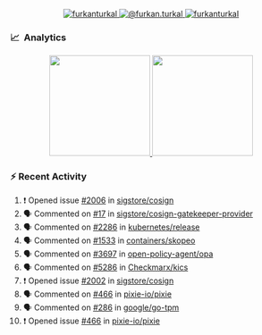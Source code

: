 <p align="center">
  <a href="https://linkedin.com/in/furkanturkal" target="blank">
    <img src="https://img.shields.io/badge/linkedin-%230077B5.svg?&style=for-the-badge&logo=linkedin&logoColor=white" alt="furkanturkal" />
  </a>
  <a href="https://medium.com/@furkan.turkal" target="blank">
    <img src="https://img.shields.io/badge/medium-%2312100E.svg?&style=for-the-badge&logo=medium&logoColor=white" alt="@furkan.turkal" />
  </a>
  <a href="https://twitter.com/furkanturkaI" target="blank">
    <img src="https://img.shields.io/badge/Twitter-1DA1F2?style=for-the-badge&logo=twitter&logoColor=white" alt="furkanturkaI" />
  </a>
</p>

### 📈 &nbsp;Analytics

<p align="center">
  <a href="https://coderstats.net/github/#Dentrax">
    <img height="180em" src="https://github-readme-stats-eight-theta.vercel.app/api?username=Dentrax&show_icons=true&theme=algolia&include_all_commits=true&count_private=true&line_height=26"/>
    <img height="180em" src="https://github-readme-stats-eight-theta.vercel.app/api/top-langs/?username=Dentrax&layout=compact&langs_count=8&theme=algolia&line_height=26"/>
  </a>
</p>

### :zap: Recent Activity

<!--START_SECTION:activity-->
1. ❗️ Opened issue [#2006](https://github.com/sigstore/cosign/issues/2006) in [sigstore/cosign](https://github.com/sigstore/cosign)
2. 🗣 Commented on [#17](https://github.com/sigstore/cosign-gatekeeper-provider/issues/17) in [sigstore/cosign-gatekeeper-provider](https://github.com/sigstore/cosign-gatekeeper-provider)
3. 🗣 Commented on [#2286](https://github.com/kubernetes/release/issues/2286) in [kubernetes/release](https://github.com/kubernetes/release)
4. 🗣 Commented on [#1533](https://github.com/containers/skopeo/issues/1533) in [containers/skopeo](https://github.com/containers/skopeo)
5. 🗣 Commented on [#3697](https://github.com/open-policy-agent/opa/issues/3697) in [open-policy-agent/opa](https://github.com/open-policy-agent/opa)
6. 🗣 Commented on [#5286](https://github.com/Checkmarx/kics/issues/5286) in [Checkmarx/kics](https://github.com/Checkmarx/kics)
7. ❗️ Opened issue [#2002](https://github.com/sigstore/cosign/issues/2002) in [sigstore/cosign](https://github.com/sigstore/cosign)
8. 🗣 Commented on [#466](https://github.com/pixie-io/pixie/issues/466) in [pixie-io/pixie](https://github.com/pixie-io/pixie)
9. 🗣 Commented on [#286](https://github.com/google/go-tpm/issues/286) in [google/go-tpm](https://github.com/google/go-tpm)
10. ❗️ Opened issue [#466](https://github.com/pixie-io/pixie/issues/466) in [pixie-io/pixie](https://github.com/pixie-io/pixie)
<!--END_SECTION:activity-->
